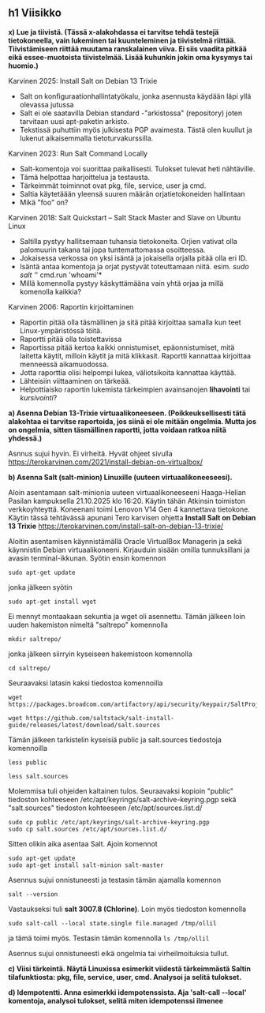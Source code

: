 ## h1 Viisikko

**x) Lue ja tiivistä. (Tässä x-alakohdassa ei tarvitse tehdä testejä tietokoneella, vain lukeminen tai kuunteleminen ja tiivistelmä riittää. Tiivistämiseen riittää muutama ranskalainen viiva. Ei siis vaadita pitkää eikä essee-muotoista tiivistelmää. Lisää kuhunkin jokin oma kysymys tai huomio.)**

Karvinen 2025: Install Salt on Debian 13 Trixie

- Salt on konfiguraationhallintatyökalu, jonka asennusta käydään läpi yllä olevassa jutussa
- Salt ei ole saatavilla Debian standard -"arkistossa" (repository) joten tarvitaan uusi apt-paketin arkisto.
- Tekstissä puhuttiin myös julkisesta PGP avaimesta. Tästä olen kuullut ja lukenut aikaisemmalla tietoturvakurssilla. 


Karvinen 2023: Run Salt Command Locally

- Salt-komentoja voi suorittaa paikallisesti. Tulokset tulevat heti nähtäville.
- Tämä helpottaa harjoittelua ja testausta.
- Tärkeimmät toiminnot ovat pkg, file, service, user ja cmd.
- Saltia käytetäään yleensä suuren määrän orjatietokoneiden hallintaan
- Mikä "foo" on?

Karvinen 2018: Salt Quickstart – Salt Stack Master and Slave on Ubuntu Linux

- Saltilla pystyy hallitsemaan tuhansia tietokoneita. Orjien vativat olla palomuurin takana tai jopa tuntemattomassa osoitteessa.
- Jokaisessa verkossa on yksi isäntä ja jokaisella orjalla pitää olla eri ID.
- Isäntä antaa komentoja ja orjat pystyvät toteuttamaan niitä. esim. *sudo salt '*' cmd.run 'whoami'*
- Millä komennolla pystyy käskyttämääna vain yhtä orjaa ja millä komenolla kaikkia?


Karvinen 2006: Raportin kirjoittaminen

- Raportin pitää olla täsmällinen ja sitä pitää kirjoittaa samalla kun teet Linux-ympäristössä töitä.
- Raportti pitää olla toistettavissa
- Raportissa pitää kertoa kaikki onnistumiset, epäonnistumiset, mitä laitetta käytit, milloin käytit ja mitä klikkasit. Raportti kannattaa kirjoittaa menneessä aikamuodossa.
- Jotta raporttia olisi helpompi lukea, väliotsikoita kannattaa käyttää.
- Lähteisiin viittaaminen on tärkeää.
- Helpottiaisko raportin lukemista tärkeimpien avainsanojen **lihavointi** tai *kursivointi*?

**a) Asenna Debian 13-Trixie virtuaalikoneeseen. (Poikkeuksellisesti tätä alakohtaa ei tarvitse raportoida, jos siinä ei ole mitään ongelmia. Mutta jos on ongelmia, sitten täsmällinen raportti, jotta voidaan ratkoa niitä yhdessä.)**

Asnnus sujui hyvin. Ei virheitä. Hyvät ohjeet sivulla https://terokarvinen.com/2021/install-debian-on-virtualbox/


**b) Asenna Salt (salt-minion) Linuxille (uuteen virtuaalikoneeseesi).**

Aloin asentamaan salt-minionia uuteen virtuaalikoneeseeni Haaga-Helian Pasilan kampuksella 21.10.2025 klo 16:20. Käytin tähän Atkinsin toimiston verkkoyhteyttä. Koneenani toimi Lenovon V14 Gen 4 kannettava tietokone. Käytin tässä tehtävässä apunani Tero karvisen ohjetta **Install Salt on Debian 13 Trixie** https://terokarvinen.com/install-salt-on-debian-13-trixie/

Aloitin asentamisen käynnistämällä Oracle VirtualBox Managerin ja sekä käynnistin Debian virtuaalikoneeni. Kirjauduin sisään omilla tunnuksillani ja avasin terminal-ikkunan. Syötin ensin komennon 
```
sudo apt-get update
```
jonka jälkeen syötin 
```
sudo apt-get install wget
```
Ei mennyt montaakaan sekuntia ja wget oli asennettu. Tämän jälkeen loin uuden hakemiston nimeltä "saltrepo" komennolla 
```
mkdir saltrepo/ 
```
jonka jälkeen siirryin kyseiseen hakemistoon komennolla 
```
cd saltrepo/
```
Seuraavaksi latasin kaksi tiedostoa komennoilla 
```
wget https://packages.broadcom.com/artifactory/api/security/keypair/SaltProjectKey/public

wget https://github.com/saltstack/salt-install-guide/releases/latest/download/salt.sources
```
Tämän jälkeen tarkistelin kyseisiä public ja salt.sources tiedostoja komennoilla
```
less public 

less salt.sources
```
Molemmisa tuli ohjeiden kaltainen tulos. 
Seuraavaksi kopioin "public" tiedoston kohteeseen /etc/apt/keyrings/salt-archive-keyring.pgp sekä "salt.sources" tiedoston kohteeseen /etc/apt/sources.list.d/
```
sudo cp public /etc/apt/keyrings/salt-archive-keyring.pgp
sudo cp salt.sources /etc/apt/sources.list.d/
```
Sitten olikin aika asentaa Salt. Ajoin komennot 
```
sudo apt-get update
sudo apt-get install salt-minion salt-master
```
Asennus sujui onnistuneesti ja testasin tämän ajamalla komennon 
```
salt --version
```
Vastaukseksi tuli **salt 3007.8 (Chlorine)**. 
Loin myös tiedoston komennolla 
```
sudo salt-call --local state.single file.managed /tmp/ollil
```
ja tämä toimi myös. 
Testasin tämän komennolla ```ls /tmp/ollil``` 

Asennus sujui onnistuneesti eikä ongelmia tai virheilmoituksia tullut. 




**c) Viisi tärkeintä. Näytä Linuxissa esimerkit viidestä tärkeimmästä Saltin tilafunktiosta: pkg, file, service, user, cmd. Analysoi ja selitä tulokset.**


**d) Idempotentti. Anna esimerkki idempotenssista. Aja 'salt-call --local' komentoja, analysoi tulokset, selitä miten idempotenssi ilmenee**
